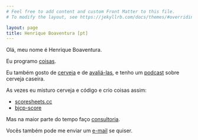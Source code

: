 ```yaml
---
# Feel free to add content and custom Front Matter to this file.
# To modify the layout, see https://jekyllrb.com/docs/themes/#overriding-theme-defaults

layout: page
title: Henrique Boaventura [pt]
---
```


Olá, meu nome é Henrique Boaventura.

Eu programo [coisas][coding].

Eu também gosto de [cerveja][beer] e de [avaliá-las][judge], e tenho um [podcast] sobre cerveja caseira.

As vezes eu misturo cerveja e código e crio coisas assim:
- [scoresheets.cc]
- [bjcp-score]

Mas na maior parte do tempo faço [consultoria][consulting].

Vocês também pode me enviar um [e-mail] se quiser.

[coding]: https://github.com/henriqueboaventura
[judge]: https://www.scoresheets.cc/henriqueboaventura
[beer]: https://untappd.com/user/henriqueboaventura
[podcast]: http://www.brassagemforte.com.br
[scoresheets.cc]: http://scoresheets.cc
[bjcp-score]: http://www.brassagemforte.com.br/bjcp-score
[consulting]: https://www.linkedin.com/in/hboaventura/
[e-mail]: mailto:hboaventura@gmail.com
